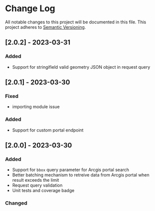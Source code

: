 # Change Log

All notable changes to this project will be documented in this file. This project adheres to
[Semantic Versioning](http://semver.org/).

## [2.0.2] - 2023-03-31
### Added
* Support for stringifield valid geometry JSON object in request query

## [2.0.1] - 2023-03-30
### Fixed
* importing module issue

### Added
* Support for custom portal endpoint 

## [2.0.0] - 2023-03-30
### Added
* Support for `bbox` query parameter for Arcgis portal search
* Better batching mechanism to retreive data from Arcgis portal when result exceeds the limit
* Request query validation
* Unit tests and coverage badge

### Changed
* Refactor code for better readability and maintainability

## [1.0.2] - 2019-08-01
### Fixed
* remove aws-serveless package from package dependencies
* get unit tests passing

### Changed
* Update style for standard

## [1.0.1] - 2019-01-08
### Fixed
* Add regex to remove variants of `1=1` from query terms sent to AGO search
* Hash item id for ObjectID

## [1.0.0] - 2019-01-02
Initial release of a ArcGIS Online and Portal search provider.

[1.0.2]: https://github.com/koopjs/koop-provider-file-geojson/compare/v1.0.1...v1.0.2
[1.0.1]: https://github.com/koopjs/koop-provider-file-geojson/compare/v1.0.0...v1.0.1
[1.0.0]: https://github.com/koopjs/koop-provider-file-geojson/releases/tag/v1.0.0